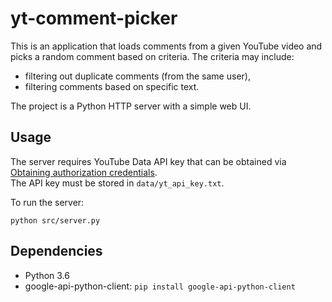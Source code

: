 # yt-comment-picker

This is an application that loads comments from a given YouTube video 
and picks a random comment based on criteria. 
The criteria may include: 
* filtering out duplicate comments (from the same user),
* filtering comments based on specific text.

The project is a Python HTTP server with a simple web UI. 

## Usage

The server requires YouTube Data API key 
that can be obtained via [Obtaining authorization credentials](https://developers.google.com/youtube/registering_an_application). \
The API key must be stored in `data/yt_api_key.txt`.

To run the server:
```
python src/server.py
```

## Dependencies

* Python 3.6
* google-api-python-client: `pip install google-api-python-client`
